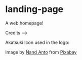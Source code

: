 # landing-page
 A web homepage!

 Credits -->
 

Akatsuki Icon used in the logo:

Image by <a href="https://pixabay.com/users/u_3wnd-29614197/?utm_source=link-attribution&utm_medium=referral&utm_campaign=image&utm_content=7422263">Nand Anto</a> from <a href="https://pixabay.com//?utm_source=link-attribution&utm_medium=referral&utm_campaign=image&utm_content=7422263">Pixabay</a>